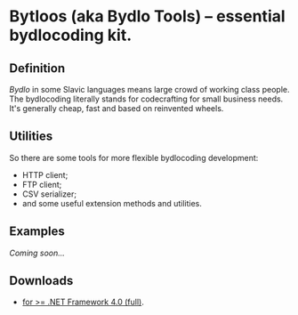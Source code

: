 # Bytloos (aka Bydlo Tools) – essential bydlocoding kit.
## Definition
*Bydlo* in some Slavic languages means large crowd of working class people.  
The bydlocoding literally stands for codecrafting for small business needs. It's generally cheap, fast and based on reinvented wheels.

## Utilities
So there are some tools for more flexible bydlocoding development:
* HTTP client;
* FTP client;
* CSV serializer;
* and some useful extension methods and utilities.

## Examples
*Coming soon...*

## Downloads
* [for >= .NET Framework 4.0 (full)](https://github.com/Danand/Bytloos/releases/download/3.1.0/Bytloos_v3.1.0.zip).
